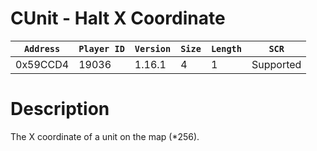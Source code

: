 # CUnit - Halt X Coordinate

| `Address` | `Player ID` | `Version` | `Size` | `Length` | `SCR` |
| ---------- | ----------- | --------- | ------ | -------- | ---- |
| 0x59CCD4 | 19036 | 1.16.1 | 4 | 1 | Supported |

# Description

The X coordinate of a unit on the map (*256).